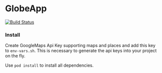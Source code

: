 # GlobeApp

[![Build Status](https://app.bitrise.io/app/fd484f140df74394/status.svg?token=Q6BBbhXb81p_UR_iyEh6hw&branch=master)](https://app.bitrise.io/app/fd484f140df74394)

### Install

Create GoogleMaps Api Key supporting maps and places and add this key to `env-vars.sh`.
This is necessary to generate the api keys into your project on the fly.

Use `pod install` to install all dependencies.